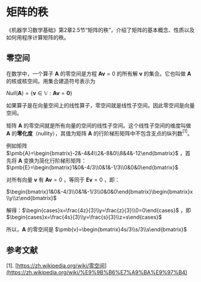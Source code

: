 # 矩阵的秩

《机器学习数学基础》第2章2.5节“矩阵的秩”，介绍了矩阵的基本概念、性质以及如何用程序计算矩阵的秩。

## 零空间

在数学中，一个算子 $\pmb{A}$ 的零空间是方程 $\pmb{Av}=0$ 的所有解 $\pmb{v}$ 的集合。它也叫做 $\pmb{A}$ 的核或核空间。用集合建造符号表示为

$Null(\pmb{A})=\{\pmb{v}\in\mathbb{V}:\pmb{Av}=\pmb{0}\}$

如果算子是在向量空间上的线性算子，零空间就是线性子空间。因此零空间是向量空间。 

矩阵 $\pmb{A}$ 的零空间就是所有向量的空间的线性子空间。这个线性子空间的维度叫做 $\pmb{A}$ 的**零化度**（nullity），其值为矩阵 $\pmb{A}$ 的行阶梯形矩阵中不包含支点的纵列数$^{[1]}$。

例如矩阵 $\pmb{A}=\begin{bmatrix}-2&-4&4\\2&-8&0\\8&4&-12\end{bmatrix}$ ，首先将 $\pmb{A}$ 变换为简化行阶梯形矩阵：$\pmb{E}=\begin{bmatrix}1&0&-4/3\\0&1&-1/3\\0&0&0\end{bmatrix}$

对所有向量 $\pmb{v}$ 有 $\pmb{Av}=0$ ，等同于 $\pmb{Ev}=0$ ，即：

 $\begin{bmatrix}1&0&-4/3\\0&1&-1/3\\0&0&0\end{bmatrix}\begin{bmatrix}x\\y\\z\end{bmatrix}$

解得：$\begin{cases}x=\frac{4z}{3}\\y=\frac{z}{3}\\0=0\end{cases}$ ，即 $\begin{cases}x=\frac{4s}{3}\\y=\frac{s}{3}\\z=s\end{cases}$

所以，$\pmb{A}$ 的零空间是 $\pmb{v}=\begin{bmatrix}4s/3\\s/3\\s\end{bmatrix}$



## 参考文献

[1]. [https://zh.wikipedia.org/wiki/零空间](https://zh.wikipedia.org/wiki/%E9%9B%B6%E7%A9%BA%E9%97%B4)

